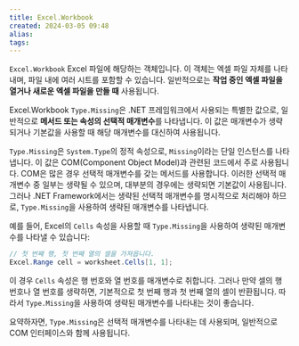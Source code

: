 ```yaml
---
title: Excel.Workbook
created: 2024-03-05 09:48
alias:
tags:
---
```

`Excel.Workbook`
Excel 파일에 해당하는 객체입니다. 
이 객체는 엑셀 파일 자체를 나타내며, 파일 내에 여러 시트를 포함할 수 있습니다. 
일반적으로는 **작업 중인 엑셀 파일을 열거나 새로운 엑셀 파일을 만들 때** 사용됩니다.

Excel.Workbook
`Type.Missing`은 .NET 프레임워크에서 사용되는 특별한 값으로, 일반적으로 **메서드 또는 속성의 선택적 매개변수**를 나타냅니다. 
이 값은 매개변수가 생략되거나 기본값을 사용할 때 해당 매개변수를 대신하여 사용됩니다.

`Type.Missing`은 `System.Type`의 정적 속성으로, `Missing`이라는 단일 인스턴스를 나타냅니다. 
이 값은 COM(Component Object Model)과 관련된 코드에서 주로 사용됩니다. 
COM은 많은 경우 선택적 매개변수를 갖는 메서드를 사용합니다. 이러한 선택적 매개변수 중 일부는 생략될 수 있으며, 대부분의 경우에는 생략되면 기본값이 사용됩니다. 
그러나 .NET Framework에서는 생략된 선택적 매개변수를 명시적으로 처리해야 하므로, `Type.Missing`을 사용하여 생략된 매개변수를 나타냅니다.

예를 들어, Excel의 `Cells` 속성을 사용할 때 `Type.Missing`을 사용하여 생략된 매개변수를 나타낼 수 있습니다:

```csharp
// 첫 번째 행, 첫 번째 열의 셀을 가져옵니다.
Excel.Range cell = worksheet.Cells[1, 1]; 
```

이 경우 `Cells` 속성은 행 번호와 열 번호를 매개변수로 취합니다. 그러나 만약 셀의 행 번호나 열 번호를 생략하면, 기본적으로 첫 번째 행과 첫 번째 열의 셀이 반환됩니다. 따라서 `Type.Missing`을 사용하여 생략된 매개변수를 나타내는 것이 좋습니다.

요약하자면, `Type.Missing`은 선택적 매개변수를 나타내는 데 사용되며, 일반적으로 COM 인터페이스와 함께 사용됩니다.
